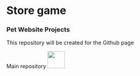 # Store game
### Pet Website Projects

This repository will be created for the Github page

Main repository <a href="https://github.com/Artem-Polevoy/Landing-page-Game-store"><img src="https://img.shields.io/badge/here-blue" width="45px"></a>
